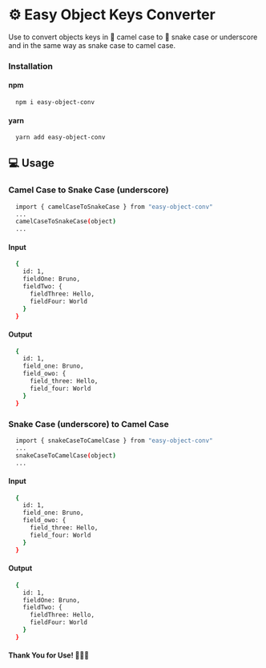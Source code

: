 # ⚙️ Easy Object Keys Converter

Use to convert objects keys in 🐪 camel case to 🐍 snake case or underscore and in the same way as snake case to camel case.

### Installation

#### npm

```sh
  npm i easy-object-conv
```

#### yarn

```sh
  yarn add easy-object-conv
```

## 💻 Usage

### Camel Case to Snake Case (underscore)

```sh
  import { camelCaseToSnakeCase } from "easy-object-conv"
  ...
  camelCaseToSnakeCase(object)
  ...
```

#### Input

```sh
  {
    id: 1,
    fieldOne: Bruno,
    fieldTwo: {
      fieldThree: Hello,
      fieldFour: World
    }
  }
```

#### Output

```sh
  {
    id: 1,
    field_one: Bruno,
    field_owo: {
      field_three: Hello,
      field_four: World
    }
  }
```

### Snake Case (underscore) to Camel Case

```sh
  import { snakeCaseToCamelCase } from "easy-object-conv"
  ...
  snakeCaseToCamelCase(object)
  ...
```

#### Input

```sh
  {
    id: 1,
    field_one: Bruno,
    field_owo: {
      field_three: Hello,
      field_four: World
    }
  }
```

#### Output

```sh
  {
    id: 1,
    fieldOne: Bruno,
    fieldTwo: {
      fieldThree: Hello,
      fieldFour: World
    }
  }
```

#### Thank You for Use! 🧑🏻‍💻
